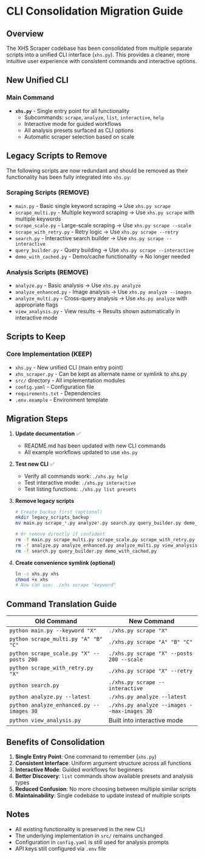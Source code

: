 # CLI Consolidation Migration Guide

## Overview
The XHS Scraper codebase has been consolidated from multiple separate scripts into a unified CLI interface (`xhs.py`). This provides a cleaner, more intuitive user experience with consistent commands and interactive options.

## New Unified CLI

### Main Command
- **`xhs.py`** - Single entry point for all functionality
  - Subcommands: `scrape`, `analyze`, `list`, `interactive`, `help`
  - Interactive mode for guided workflows
  - All analysis presets surfaced as CLI options
  - Automatic scraper selection based on scale

## Legacy Scripts to Remove

The following scripts are now redundant and should be removed as their functionality has been fully integrated into `xhs.py`:

### Scraping Scripts (REMOVE)
- `main.py` - Basic single keyword scraping → Use `xhs.py scrape`
- `scrape_multi.py` - Multiple keyword scraping → Use `xhs.py scrape` with multiple keywords
- `scrape_scale.py` - Large-scale scraping → Use `xhs.py scrape --scale`
- `scrape_with_retry.py` - Retry logic → Use `xhs.py scrape --retry`
- `search.py` - Interactive search builder → Use `xhs.py scrape --interactive`
- `query_builder.py` - Query building → Use `xhs.py scrape --interactive`
- `demo_with_cached.py` - Demo/cache functionality → No longer needed

### Analysis Scripts (REMOVE)
- `analyze.py` - Basic analysis → Use `xhs.py analyze`
- `analyze_enhanced.py` - Image analysis → Use `xhs.py analyze --images`
- `analyze_multi.py` - Cross-query analysis → Use `xhs.py analyze` with appropriate flags
- `view_analysis.py` - View results → Results shown automatically in interactive mode

## Scripts to Keep

### Core Implementation (KEEP)
- `xhs.py` - New unified CLI (main entry point)
- `xhs_scraper.py` - Can be kept as alternate name or symlink to xhs.py
- `src/` directory - All implementation modules
- `config.yaml` - Configuration file
- `requirements.txt` - Dependencies
- `.env.example` - Environment template

## Migration Steps

1. **Update documentation** ✅
   - README.md has been updated with new CLI commands
   - All example workflows updated to use `xhs.py`

2. **Test new CLI** ✅
   - Verify all commands work: `./xhs.py help`
   - Test interactive mode: `./xhs.py interactive`
   - Test listing functions: `./xhs.py list presets`

3. **Remove legacy scripts**
   ```bash
   # Create backup first (optional)
   mkdir legacy_scripts_backup
   mv main.py scrape_*.py analyze*.py search.py query_builder.py demo_*.py view_*.py legacy_scripts_backup/

   # Or remove directly if confident
   rm -f main.py scrape_multi.py scrape_scale.py scrape_with_retry.py
   rm -f analyze.py analyze_enhanced.py analyze_multi.py view_analysis.py
   rm -f search.py query_builder.py demo_with_cached.py
   ```

4. **Create convenience symlink (optional)**
   ```bash
   ln -s xhs.py xhs
   chmod +x xhs
   # Now can use: ./xhs scrape "keyword"
   ```

## Command Translation Guide

| Old Command | New Command |
|-------------|------------|
| `python main.py --keyword "X"` | `./xhs.py scrape "X"` |
| `python scrape_multi.py "A" "B" "C"` | `./xhs.py scrape "A" "B" "C"` |
| `python scrape_scale.py "X" --posts 200` | `./xhs.py scrape "X" --posts 200 --scale` |
| `python scrape_with_retry.py "X"` | `./xhs.py scrape "X" --retry` |
| `python search.py` | `./xhs.py scrape --interactive` |
| `python analyze.py --latest` | `./xhs.py analyze --latest` |
| `python analyze_enhanced.py --images 30` | `./xhs.py analyze --images --max-images 30` |
| `python view_analysis.py` | Built into interactive mode |

## Benefits of Consolidation

1. **Single Entry Point**: One command to remember (`xhs.py`)
2. **Consistent Interface**: Uniform argument structure across all functions
3. **Interactive Mode**: Guided workflows for beginners
4. **Better Discovery**: `list` commands show available presets and analysis types
5. **Reduced Confusion**: No more choosing between multiple similar scripts
6. **Maintainability**: Single codebase to update instead of multiple scripts

## Notes

- All existing functionality is preserved in the new CLI
- The underlying implementation in `src/` remains unchanged
- Configuration in `config.yaml` is still used for analysis prompts
- API keys still configured via `.env` file